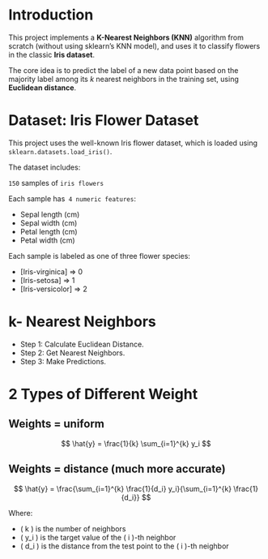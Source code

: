 # Introduction 

This project implements a **K-Nearest Neighbors (KNN)** algorithm from scratch (without using sklearn’s KNN model), 
and uses it to classify flowers in the classic **Iris dataset**.

The core idea is to predict the label of a new data point based on the majority label among its *k* nearest neighbors in the training set, using **Euclidean distance**.

# Dataset: Iris Flower Dataset
This project uses the well-known Iris flower dataset, which is loaded using `sklearn.datasets.load_iris()`.

The dataset includes:

`150` samples of `iris flowers`

Each sample has` 4 numeric features`:

* Sepal length (cm)
* Sepal width (cm)
* Petal length (cm)
* Petal width (cm)

Each sample is labeled as one of three flower species:

* [Iris-virginica] => 0 
* [Iris-setosa] => 1 
* [Iris-versicolor] => 2

# k- Nearest Neighbors  

* Step 1: Calculate Euclidean Distance.
* Step 2: Get Nearest Neighbors.
* Step 3: Make Predictions.


# 2 Types of Different Weight

## Weights = uniform

$$
\hat{y} = \frac{1}{k} \sum_{i=1}^{k} y_i
$$

## Weights = distance (much more accurate)

$$
\hat{y} = \frac{\sum_{i=1}^{k} \frac{1}{d_i} y_i}{\sum_{i=1}^{k} \frac{1}{d_i}}
$$

Where:

- \( k \) is the number of neighbors  
- \( y_i \) is the target value of the \( i \)-th neighbor  
- \( d_i \) is the distance from the test point to the \( i \)-th neighbor  
